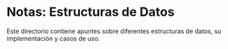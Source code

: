 # Notas: Estructuras de Datos

Este directorio contiene apuntes sobre diferentes estructuras de datos, su implementación y casos de uso.
